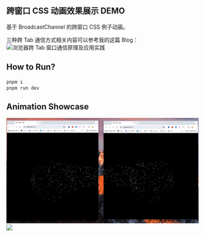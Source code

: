 ## 跨窗口 CSS 动画效果展示 DEMO

基于 BroadcastChannel 的跨窗口 CSS 例子动画。

三种跨 Tab 通信方式相关内容可以参考我的这篇 Blog：![浏览器跨 Tab 窗口通信原理及应用实践](https://juejin.cn/post/7306040473542213644#comment)

## How to Run?

```
pnpm i
pnpm run dev
```

## Animation Showcase

![](./public/bgbgbg.gif)
![](./public/bgbg.gif)
